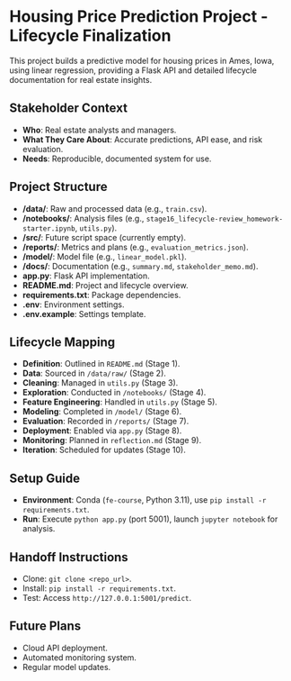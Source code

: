 # Housing Price Prediction Project - Lifecycle Finalization

This project builds a predictive model for housing prices in Ames, Iowa, using linear regression, providing a Flask API and detailed lifecycle documentation for real estate insights.

## Stakeholder Context
- **Who**: Real estate analysts and managers.
- **What They Care About**: Accurate predictions, API ease, and risk evaluation.
- **Needs**: Reproducible, documented system for use.

## Project Structure
- **/data/**: Raw and processed data (e.g., `train.csv`).
- **/notebooks/**: Analysis files (e.g., `stage16_lifecycle-review_homework-starter.ipynb`, `utils.py`).
- **/src/**: Future script space (currently empty).
- **/reports/**: Metrics and plans (e.g., `evaluation_metrics.json`).
- **/model/**: Model file (e.g., `linear_model.pkl`).
- **/docs/**: Documentation (e.g., `summary.md`, `stakeholder_memo.md`).
- **app.py**: Flask API implementation.
- **README.md**: Project and lifecycle overview.
- **requirements.txt**: Package dependencies.
- **.env**: Environment settings.
- **.env.example**: Settings template.

## Lifecycle Mapping
- **Definition**: Outlined in `README.md` (Stage 1).
- **Data**: Sourced in `/data/raw/` (Stage 2).
- **Cleaning**: Managed in `utils.py` (Stage 3).
- **Exploration**: Conducted in `/notebooks/` (Stage 4).
- **Feature Engineering**: Handled in `utils.py` (Stage 5).
- **Modeling**: Completed in `/model/` (Stage 6).
- **Evaluation**: Recorded in `/reports/` (Stage 7).
- **Deployment**: Enabled via `app.py` (Stage 8).
- **Monitoring**: Planned in `reflection.md` (Stage 9).
- **Iteration**: Scheduled for updates (Stage 10).

## Setup Guide
- **Environment**: Conda (`fe-course`, Python 3.11), use `pip install -r requirements.txt`.
- **Run**: Execute `python app.py` (port 5001), launch `jupyter notebook` for analysis.

## Handoff Instructions
- Clone: `git clone <repo_url>`.
- Install: `pip install -r requirements.txt`.
- Test: Access `http://127.0.0.1:5001/predict`.

## Future Plans
- Cloud API deployment.
- Automated monitoring system.
- Regular model updates.
